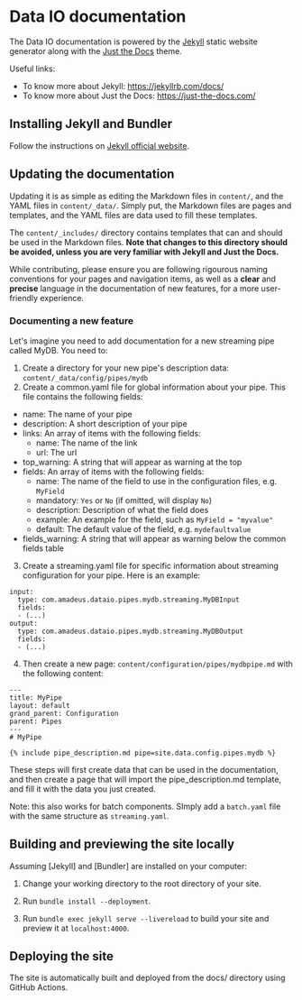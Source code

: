 # Data IO documentation
The Data IO documentation is powered by the [Jekyll](https://jekyllrb.com/) static website generator 
along with the [Just the Docs](https://just-the-docs.com/) theme.

Useful links:
- To know more about Jekyll: https://jekyllrb.com/docs/
- To know more about Just the Docs: https://just-the-docs.com/


## Installing Jekyll and Bundler

Follow the instructions on [Jekyll official website](https://jekyllrb.com/docs/installation/).

## Updating the documentation
Updating it is as simple as editing the Markdown files in `content/`, and the YAML files in `content/_data/`.
Simply put, the Markdown files are pages and templates, and the YAML files are data used to fill these templates.

The `content/_includes/` directory contains templates that can and should be used in the Markdown files. 
**Note that changes to this directory should be avoided, unless you are very familiar with Jekyll and Just the Docs.**

While contributing, please ensure you are following rigourous naming conventions for your pages and navigation items, 
as well as a **clear** and **precise** language in the documentation of new features, for a more user-friendly experience.

### Documenting a new feature

Let's imagine you need to add documentation for a new streaming pipe called MyDB. You need to:
1. Create a directory for your new pipe's description data: `content/_data/config/pipes/mydb`
2. Create a common.yaml file for global information about your pipe. This file contains the following fields: 
  - name: The name of your pipe
  - description: A short description of your pipe
  - links: An array of items with the following fields: 
    - name: The name of the link
    - url: The url
  - top_warning: A string that will appear as warning  at the top
  - fields: An array of items with the following fields:
    - name: The name of the field to use in the configuration files, e.g. `MyField`
    - mandatory: `Yes` or `No` (if omitted, will display `No`)
    - description: Description of what the field does
    - example: An example for the field, such as `MyField = "myvalue"`
    - default: The default value of the field, e.g. `mydefaultvalue`
  - fields_warning: A string that will appear as warning below the common fields table
3. Create a streaming.yaml file for specific information about streaming configuration for your pipe. Here is an example:
```
input:
  type: com.amadeus.dataio.pipes.mydb.streaming.MyDBInput
  fields:
  - (...)
output:
  type: com.amadeus.dataio.pipes.mydb.streaming.MyDBOutput
  fields:
  - (...)
```
4. Then create a new page: `content/configuration/pipes/mydbpipe.md` with the following content:
```
---
title: MyPipe
layout: default
grand_parent: Configuration
parent: Pipes
---
# MyPipe

{% include pipe_description.md pipe=site.data.config.pipes.mydb %}
```

These steps will first create data that can be used in the documentation, and then create a page that will import the 
pipe_description.md template, and fill it with the data you just created.

Note: this also works for batch components. SImply add a `batch.yaml` file with the same structure as `streaming.yaml`.

## Building and previewing the site locally

Assuming [Jekyll] and [Bundler] are installed on your computer:

1.  Change your working directory to the root directory of your site.

2.  Run `bundle install --deployment`.

3.  Run `bundle exec jekyll serve --livereload` to build your site and preview it at `localhost:4000`.

## Deploying the site
The site is automatically built and deployed from the docs/ directory using GitHub Actions.
